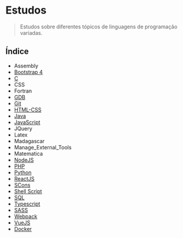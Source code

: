 # Estudos

> Estudos sobre diferentes tópicos de linguagens de programação variadas.

## Índice

* Assembly
* [Bootstrap 4](https://github.com/Dirack/Estudos/tree/master/Bootstrap#estudos-sobre-bootstrap-4)
* [C](https://github.com/Dirack/Estudos/tree/master/C#estudos-de-programa%C3%A7%C3%A3o-em-linguagem-c)
* CSS
* Fortran
* [GDB](https://github.com/Dirack/Estudos/tree/master/GDB#estudo-sobre-depura%C3%A7%C3%A3o-utilizando-o-gnu-debugger-gdb)
* [Git](https://github.com/Dirack/Estudos/tree/master/git#estudos-sobre-versionamento-de-c%C3%B3digo-com-o-git)
* [HTML-CSS](https://github.com/Dirack/Estudos/tree/master/HTML_CSS#estudos-sobre-html-css)
* [Java](https://github.com/Dirack/Estudos/tree/master/Java#java)
* [JavaScript](https://github.com/Dirack/Estudos/tree/master/JavaScript#javascript)
* JQuery
* Latex
* Madagascar
* Manage_External_Tools
* Matematica
* [NodeJS](https://github.com/Dirack/Estudos/tree/master/nodejs#estudos-sobre-nodejs)
* [PHP](https://github.com/Dirack/Estudos/tree/master/PHP#php)
* [Python](https://github.com/Dirack/Estudos/tree/master/Python#estudos-sobre-python)
* [ReactJS](https://github.com/Dirack/Estudos/tree/master/react#reactjs)
* [SCons](https://github.com/Dirack/Estudos/tree/master/SCons#estudos-sobre-scons)
* [Shell Script](https://github.com/Dirack/Estudos/tree/master/Shell_script#estudos-sobre-shell-script)
* [SQL](https://github.com/Dirack/Estudos/tree/master/SQL#estudos-sobre-sql)
* [Typescript](https://github.com/Dirack/Estudos/tree/master/typescript#estudos-sobre-typescript)
* [SASS](https://github.com/Dirack/Estudos/tree/master/Sass#o-que-%C3%A9-sass)
* [Webpack](https://github.com/Dirack/Estudos/tree/master/webpack#estudo-sobre-webpack)
* [VueJS](https://github.com/Dirack/Estudos/tree/master/vue#vuejs)
* [Docker](https://github.com/Dirack/Estudos/tree/master/docker#estudos-sobre-docker)
